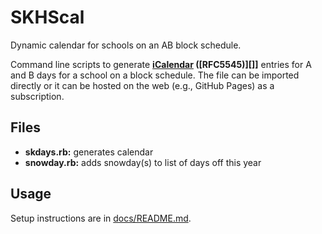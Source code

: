 # SKHScal

Dynamic calendar for schools on an AB block schedule.

Command line scripts to generate **[iCalendar][] ([RFC5545)][]]** entries for A and B days for a school on a block schedule. The file can be imported directly or it can be hosted on the web (e.g., GitHub Pages) as a subscription.

[icalendar]: <https://en.wikipedia.org/wiki/ICalendar>
[rfc5545]: <https://icalendar.org/RFC-Specifications/iCalendar-RFC-5545/>

## Files

* **skdays.rb:** generates calendar
* **snowday.rb:** adds snowday(s) to list of days off this year

## Usage

Setup instructions are in [docs/README.md][instructions].

[instructions]: <docs/README.md>
